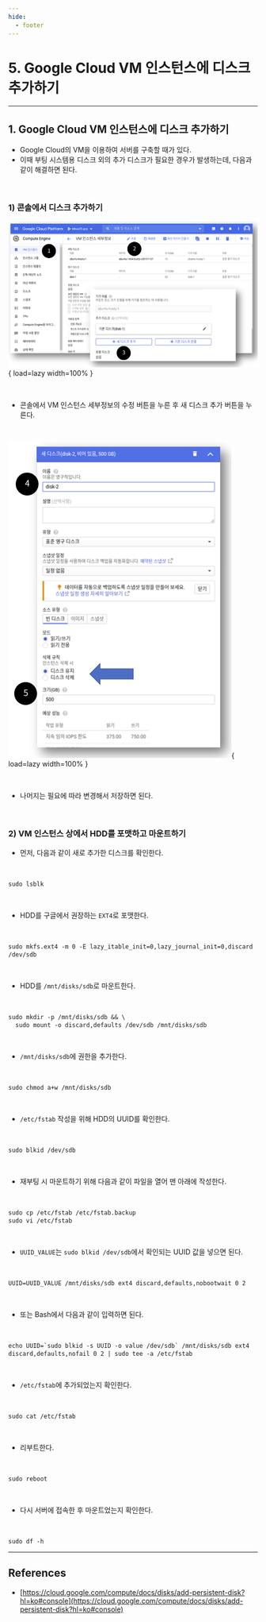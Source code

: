 ```yaml
---
hide:
  - footer
---
```


# 5. Google Cloud VM 인스턴스에 디스크 추가하기

---

## 1. Google Cloud VM 인스턴스에 디스크 추가하기

- Google Cloud의 VM을 이용하여 서버를 구축할 때가 있다.
- 이때 부팅 시스템용 디스크 외의 추가 디스크가 필요한 경우가 발생하는데, 다음과 같이 해결하면 된다.

<br/>

### 1) 콘솔에서 디스크 추가하기

![001](https://github.com/SAEMC/Images-Base/blob/main/kubernetes/005/001.png?raw=true){ load=lazy width=100% }

<br/>

- 콘솔에서 VM 인스턴스 세부정보의 수정 버튼을 누른 후 새 디스크 추가 버튼을 누른다.

<br/>

![002](https://github.com/SAEMC/Images-Base/blob/main/kubernetes/005/002.png?raw=true){ load=lazy width=100% }

<br/>

- 나머지는 필요에 따라 변경해서 저장하면 된다.

<br/>

### 2) VM 인스턴스 상에서 HDD를 포맷하고 마운트하기

- 먼저, 다음과 같이 새로 추가한 디스크를 확인한다.

<br/>

```shell
sudo lsblk
```

<br/>

- HDD를 구글에서 권장하는 `EXT4`로 포맷한다.

<br/>

```shell
sudo mkfs.ext4 -m 0 -E lazy_itable_init=0,lazy_journal_init=0,discard /dev/sdb
```

<br/>

- HDD를 `/mnt/disks/sdb`로 마운트한다.

<br/>

```shell
sudo mkdir -p /mnt/disks/sdb && \
  sudo mount -o discard,defaults /dev/sdb /mnt/disks/sdb
```

<br/>

- `/mnt/disks/sdb`에 권한을 추가한다.

<br/>

```shell
sudo chmod a+w /mnt/disks/sdb
```

<br/>

- `/etc/fstab` 작성을 위해 HDD의 UUID를 확인한다.

<br/>

```shell
sudo blkid /dev/sdb
```

<br/>

- 재부팅 시 마운트하기 위해 다음과 같이 파일을 열어 맨 아래에 작성한다.

<br/>

```shell
sudo cp /etc/fstab /etc/fstab.backup
sudo vi /etc/fstab
```

<br/>

- `UUID_VALUE`는 `sudo blkid /dev/sdb`에서 확인되는 UUID 값을 넣으면 된다.

<br/>

```
UUID=UUID_VALUE /mnt/disks/sdb ext4 discard,defaults,nobootwait 0 2
```

<br/>

- 또는 Bash에서 다음과 같이 입력하면 된다.

<br/>

```shell
echo UUID=`sudo blkid -s UUID -o value /dev/sdb` /mnt/disks/sdb ext4 discard,defaults,nofail 0 2 | sudo tee -a /etc/fstab
```

<br/>

- `/etc/fstab`에 추가되었는지 확인한다.

<br/>

```shell
sudo cat /etc/fstab
```

<br/>

- 리부트한다.

<br/>

```shell
sudo reboot
```

<br/>

- 다시 서버에 접속한 후 마운트었는지 확인한다.

<br/>

```shell
sudo df -h
```

---

## References

- [https://cloud.google.com/compute/docs/disks/add-persistent-disk?hl=ko#console](https://cloud.google.com/compute/docs/disks/add-persistent-disk?hl=ko#console)
